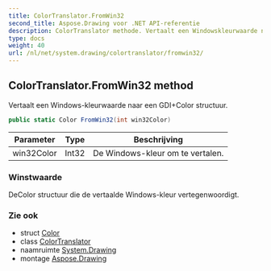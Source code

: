 ```yaml
---
title: ColorTranslator.FromWin32
second_title: Aspose.Drawing voor .NET API-referentie
description: ColorTranslator methode. Vertaalt een Windowskleurwaarde naar een GDIColor structuur.
type: docs
weight: 40
url: /nl/net/system.drawing/colortranslator/fromwin32/
---
```

## ColorTranslator.FromWin32 method

Vertaalt een Windows-kleurwaarde naar een GDI+Color structuur.

```csharp
public static Color FromWin32(int win32Color)
```

| Parameter | Type | Beschrijving |
| --- | --- | --- |
| win32Color | Int32 | De Windows-kleur om te vertalen. |

### Winstwaarde

DeColor structuur die de vertaalde Windows-kleur vertegenwoordigt.

### Zie ook

* struct [Color](../../color/)
* class [ColorTranslator](../)
* naamruimte [System.Drawing](../../colortranslator/)
* montage [Aspose.Drawing](../../../)


